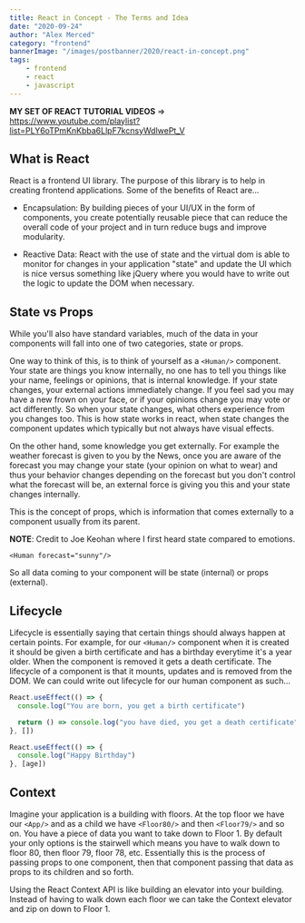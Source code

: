 ```yaml
---
title: React in Concept - The Terms and Idea
date: "2020-09-24"
author: "Alex Merced"
category: "frontend"
bannerImage: "/images/postbanner/2020/react-in-concept.png"
tags:
    - frontend
    - react
    - javascript
---
```


**MY SET OF REACT TUTORIAL VIDEOS** => https://www.youtube.com/playlist?list=PLY6oTPmKnKbba6LlpF7kcnsyWdlwePt_V

## What is React

React is a frontend UI library. The purpose of this library is to help in creating frontend applications. Some of the benefits of React are...

- Encapsulation: By building pieces of your UI/UX in the form of components, you create potentially reusable piece that can reduce the overall code of your project and in turn reduce bugs and improve modularity.

- Reactive Data: React with the use of state and the virtual dom is able to monitor for changes in your application "state" and update the UI which is nice versus something like jQuery where you would have to write out the logic to update the DOM when necessary.

## State vs Props

While you'll also have standard variables, much of the data in your components will fall into one of two categories, state or props.

One way to think of this, is to think of yourself as a ```<Human/>``` component. Your state are things you know internally, no one has to tell you things like your name, feelings or opinions, that is internal knowledge. If your state changes, your external actions immediately change. If you feel sad you may have a new frown on your face, or if your opinions change you may vote or act differently. So when your state changes, what others experience from you changes too. This is how state works in react, when state changes the component updates which typically but not always have visual effects.

On the other hand, some knowledge you get externally. For example the weather forecast is given to you by the News, once you are aware of the forecast you may change your state (your opinion on what to wear) and thus your behavior changes depending on the forecast but you don't control what the forecast will be, an external force is giving you this and your state changes internally. 

This is the concept of props, which is information that comes externally to a component usually from its parent. 

**NOTE**: Credit to Joe Keohan where I first heard state compared to emotions.

```<Human forecast="sunny"/>```

So all data coming to your component will be state (internal) or props (external).




## Lifecycle

Lifecycle is essentially saying that certain things should always happen at certain points. For example, for our ```<Human/>``` component when it is created it should be given a birth certificate and has a birthday everytime it's a year older. When the component is removed it gets a death certificate. The lifecycle of a component is that it mounts, updates and is removed from the DOM. We can could write out lifecycle for our human component as such...

```js
React.useEffect(() => {
  console.log("You are born, you get a birth certificate")

  return () => console.log("you have died, you get a death certificate")
}, [])

React.useEffect(() => {
  console.log("Happy Birthday")
}, [age])

```

## Context

Imagine your application is a building with floors. At the top floor we have our ```<App/>``` and as a child we have ```<Floor80/>``` and then ```<Floor79/>``` and so on. You have a piece of data you want to take down to Floor 1. By default your only options is the stairwell which means you have to walk down to floor 80, then floor 79, floor 78, etc. Essentially this is the process of passing props to one component, then that component passing that data as props to its children and so forth.

Using the React Context API is like building an elevator into your building. Instead of having to walk down each floor we can take the Context elevator and zip on down to Floor 1.